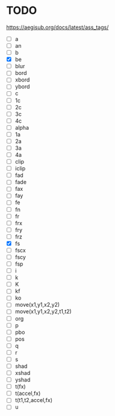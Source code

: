 # TODO

https://aegisub.org/docs/latest/ass_tags/

- [ ] a
- [ ] an
- [ ] b
- [x] be
- [ ] blur
- [ ] bord
- [ ] xbord
- [ ] ybord
- [ ] c
- [ ] 1c
- [ ] 2c
- [ ] 3c
- [ ] 4c
- [ ] alpha
- [ ] 1a
- [ ] 2a
- [ ] 3a
- [ ] 4a
- [ ] clip
- [ ] iclip
- [ ] fad
- [ ] fade
- [ ] fax
- [ ] fay
- [ ] fe
- [ ] fn
- [ ] fr
- [ ] frx
- [ ] fry
- [ ] frz
- [x] fs
- [ ] fscx
- [ ] fscy
- [ ] fsp
- [ ] i
- [ ] k
- [ ] K
- [ ] kf
- [ ] ko
- [ ] move(x1,y1,x2,y2)
- [ ] move(x1,y1,x2,y2,t1,t2)
- [ ] org
- [ ] p
- [ ] pbo
- [ ] pos
- [ ] q
- [ ] r
- [ ] s
- [ ] shad
- [ ] xshad
- [ ] yshad
- [ ] t(fx)
- [ ] t(accel,fx)
- [ ] t(t1,t2,accel,fx)
- [ ] u
